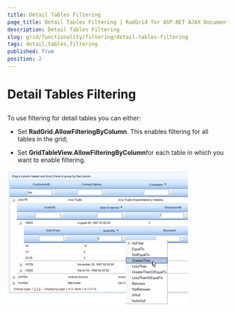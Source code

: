 ```yaml
---
title: Detail Tables Filtering
page_title: Detail Tables Filtering | RadGrid for ASP.NET AJAX Documentation
description: Detail Tables Filtering
slug: grid/functionality/filtering/detail-tables-filtering
tags: detail,tables,filtering
published: True
position: 2
---
```


# Detail Tables Filtering



## 

To use filtering for detail tables you can either:

* Set **RadGrid.AllowFilteringByColumn**. This enables filtering for all tables in the grid;

* Set **GridTableView.AllowFilteringByColumn**for each table in which you want to enable filtering.

![DetailTable filtering](images/grd_DetailTableFiltering.png)
